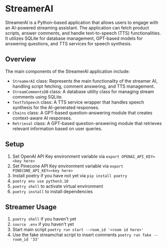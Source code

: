 # StreamerAI

StreamerAI is a Python-based application that allows users to engage with an AI-powered streaming assistant. The application can fetch product scripts, answer comments, and handle text-to-speech (TTS) functionalities. It utilizes SQLite for database management, GPT-based models for answering questions, and TTS services for speech synthesis.

## Overview

The main components of the StreamerAI application include:

- `StreamerAI` class: Represents the main functionality of the streamer AI, handling script fetching, comment answering, and TTS management.
- `StreamCommentsDB` class: A database utility class for managing stream comments using SQLite.
- `TextToSpeech` class: A TTS service wrapper that handles speech synthesis for the AI-generated responses.
- `Chains` class: A GPT-based question-answering module that creates context-aware AI responses.
- `Retrieval` class: A GPT-based question-answering module that retrieves relevant information based on user queries.

## Setup

1. Set OpenAI API Key environment variable via `export OPENAI_API_KEY=<key here>`
2. Set Pinecone API Key environment variable via `export PINECONE_API_KEY=<key here>`
3. Install poetry if you have not yet via `pip install poetry`
4. `poetry env use python3.10`
5. `poetry shell` to activate virtual environment
6. `poetry install` to install dependencies

## Streamer Usage

1. `poetry shell` if you haven't yet
2. `source .env` if you haven't yet
3. Start main script `poetry run start --room_id '<room id here>'`
4. Use the fake streamchat script to insert comments `poetry run fake --room_id '33'`
